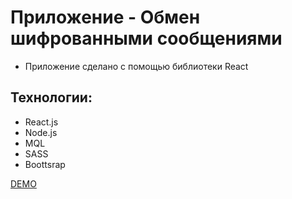 # Приложение - Обмен шифрованными сообщениями
* Приложение сделано с помощью библиотеки React
## Технологии:
* React.js
* Node.js
* MQL
* SASS
* Boottsrap

[DEMO](https://react-notelists.vercel.app/)
